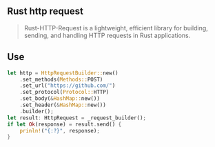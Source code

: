 ## Rust http request

> Rust-HTTP-Request is a lightweight, efficient library for building, sending, and handling HTTP requests in Rust applications.

## Use

```rs
let http = HttpRequestBuilder::new()
    .set_methods(Methods::POST)
    .set_url("https://github.com/")
    .set_protocol(Protocol::HTTP)
    .set_body(&HashMap::new())
    .set_header(&HashMap::new())
    .builder();
let result: HttpRequest = _request_builder();
if let Ok(response) = result.send() {
    prinln!("{:?}", response);
}
```
